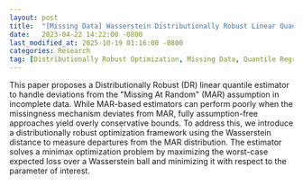 ```yaml
---
layout: post
title:  "[Missing Data] Wasserstein Distributionally Robust Linear Quantile Regression on Missing Data"
date:   2023-04-22 14:22:00 -0800
last_modified_at: 2025-10-19 01:16:00 -0800
categories: Research
tag: [Distributionally Robust Optimization, Missing Data, Quantile Regression]
---
```


This paper proposes a Distributionally Robust (DR) linear quantile estimator to handle deviations from the "Missing At Random" (MAR) assumption in incomplete data. While MAR-based estimators can perform poorly when the missingness mechanism deviates from MAR, fully assumption-free approaches yield overly conservative bounds. To address this, we introduce a distributionally robust optimization framework using the Wasserstein distance to measure departures from the MAR distribution. The estimator solves a minimax optimization problem by maximizing the worst-case expected loss over a Wasserstein ball and minimizing it with respect to the parameter of interest.